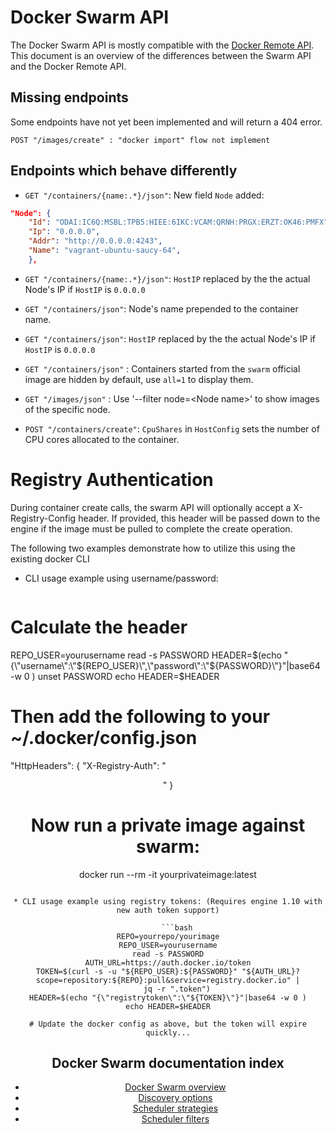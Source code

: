 <!--[metadata]>
+++
aliases = ["api/swarm-api/", "/swarm/api/"]
title = "Docker Swarm API"
description = "Swarm API"
keywords = ["docker, swarm, clustering,  api"]
[menu.main]
parent="workw_swarm"
weight=99
+++
<![end-metadata]-->

# Docker Swarm API

The Docker Swarm API is mostly compatible with the [Docker Remote API](https://docs.docker.com/reference/api/docker_remote_api/). This document is an overview of the differences between the Swarm API and the Docker Remote API.

## Missing endpoints

Some endpoints have not yet been implemented and will return a 404 error.

```
POST "/images/create" : "docker import" flow not implement
```

## Endpoints which behave differently

* `GET "/containers/{name:.*}/json"`: New field `Node` added:

```json
"Node": {
	"Id": "ODAI:IC6Q:MSBL:TPB5:HIEE:6IKC:VCAM:QRNH:PRGX:ERZT:OK46:PMFX",
	"Ip": "0.0.0.0",
	"Addr": "http://0.0.0.0:4243",
	"Name": "vagrant-ubuntu-saucy-64",
    },
```
* `GET "/containers/{name:.*}/json"`: `HostIP` replaced by the the actual Node's IP if `HostIP` is `0.0.0.0`

* `GET "/containers/json"`: Node's name prepended to the container name.

* `GET "/containers/json"`: `HostIP` replaced by the the actual Node's IP if `HostIP` is `0.0.0.0`

* `GET "/containers/json"` : Containers started from the `swarm` official image are hidden by default, use `all=1` to display them.

* `GET "/images/json"` : Use '--filter node=\<Node name\>' to show images of the specific node.

* `POST "/containers/create"`: `CpuShares` in `HostConfig` sets the number of CPU cores allocated to the container.

# Registry Authentication

During container create calls, the swarm API will optionally accept a X-Registry-Config header.
If provided, this header will be passed down to the engine if the image must be pulled
to complete the create operation.

The following two examples demonstrate how to utilize this using the existing docker CLI

* CLI usage example using username/password:

    ```bash
# Calculate the header
REPO_USER=yourusername
read -s PASSWORD
HEADER=$(echo "{\"username\":\"${REPO_USER}\",\"password\":\"${PASSWORD}\"}"|base64 -w 0 )
unset PASSWORD
echo HEADER=$HEADER

# Then add the following to your ~/.docker/config.json
"HttpHeaders": {
    "X-Registry-Auth": "<HEADER string from above>"
}

# Now run a private image against swarm:
docker run --rm -it yourprivateimage:latest
```

* CLI usage example using registry tokens: (Requires engine 1.10 with new auth token support)

    ```bash
REPO=yourrepo/yourimage
REPO_USER=yourusername
read -s PASSWORD
AUTH_URL=https://auth.docker.io/token
TOKEN=$(curl -s -u "${REPO_USER}:${PASSWORD}" "${AUTH_URL}?scope=repository:${REPO}:pull&service=registry.docker.io" |
    jq -r ".token")
HEADER=$(echo "{\"registrytoken\":\"${TOKEN}\"}"|base64 -w 0 )
echo HEADER=$HEADER

# Update the docker config as above, but the token will expire quickly...
```


## Docker Swarm documentation index

- [Docker Swarm overview](https://docs.docker.com/swarm/)
- [Discovery options](https://docs.docker.com/swarm/discovery/)
- [Scheduler strategies](https://docs.docker.com/swarm/scheduler/strategy/)
- [Scheduler filters](https://docs.docker.com/swarm/scheduler/filter/)

